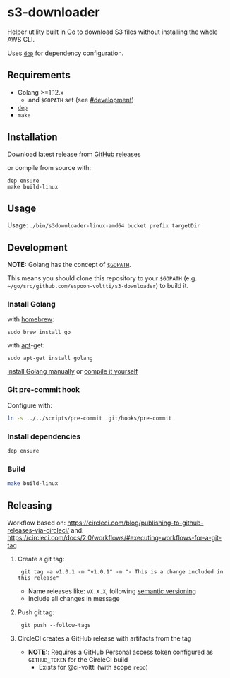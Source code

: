 # s3-downloader

Helper utility built in [Go](https://golang.org/) to download S3 files without installing the whole AWS CLI.

Uses [`dep`](https://github.com/golang/dep)
for dependency configuration.

## Requirements

- Golang >=1.12.x
    - and `$GOPATH` set (see [#development]())
- [`dep`](https://github.com/golang/dep)
- `make`

## Installation

Download latest release from [GitHub releases](https://github.com/espoon-voltti/s3-downloader/releases)

or compile from source with:

```
dep ensure
make build-linux
```

## Usage

Usage: `./bin/s3downloader-linux-amd64 bucket prefix targetDir`

## Development

**NOTE:** Golang has the concept of [`$GOPATH`](https://github.com/golang/go/wiki/GOPATH#directory-layout).

This means you should clone this repository to your `$GOPATH`
(e.g. `~/go/src/github.com/espoon-voltti/s3-downloader`) to build it.

### Install Golang

with [homebrew](http://mxcl.github.io/homebrew/):

```Shell
sudo brew install go
```

with [apt](http://packages.qa.debian.org/a/apt.html)-get:

```Shell
sudo apt-get install golang
```

[install Golang manually](https://golang.org/doc/install)
or
[compile it yourself](https://golang.org/doc/install/source)

### Git pre-commit hook

Configure with:

```sh
ln -s ../../scripts/pre-commit .git/hooks/pre-commit
```

### Install dependencies

```sh
dep ensure
```

### Build

```sh
make build-linux
```

## Releasing

Workflow based on: https://circleci.com/blog/publishing-to-github-releases-via-circleci/
and: https://circleci.com/docs/2.0/workflows/#executing-workflows-for-a-git-tag

1. Create a git tag:

        git tag -a v1.0.1 -m "v1.0.1" -m "- This is a change included in this release"

    - Name releases like: `vX.X.X`, following [semantic versioning](https://semver.org/)
    - Include all changes in message
1. Push git tag:

        git push --follow-tags

1. CircleCI creates a GitHub release with artifacts from the tag
    - **NOTE:**: Requires a GitHub Personal access token configured as `GITHUB_TOKEN` for the CircleCI build
        - Exists for @ci-voltti (with scope `repo`)
